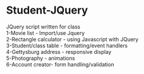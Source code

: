 # Student-JQuery
JQuery script written for class<br>
1-Movie list - Import/use Jquery<br>
2-Rectangle calculator - using Javascript with JQuery<br>
3-Student/class table - formatting/event handlers<br>
4-Gettysburg address - responsive display<br>
5-Photography - animations<br>
6-Account creator- form handling/validation<br>
